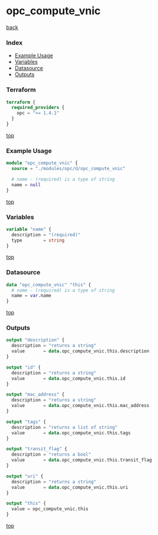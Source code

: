 # opc_compute_vnic

[back](../opc.md)

### Index

- [Example Usage](#example-usage)
- [Variables](#variables)
- [Datasource](#datasource)
- [Outputs](#outputs)

### Terraform

```terraform
terraform {
  required_providers {
    opc = ">= 1.4.1"
  }
}
```

[top](#index)

### Example Usage

```terraform
module "opc_compute_vnic" {
  source = "./modules/opc/d/opc_compute_vnic"

  # name - (required) is a type of string
  name = null
}
```

[top](#index)

### Variables

```terraform
variable "name" {
  description = "(required)"
  type        = string
}
```

[top](#index)

### Datasource

```terraform
data "opc_compute_vnic" "this" {
  # name - (required) is a type of string
  name = var.name
}
```

[top](#index)

### Outputs

```terraform
output "description" {
  description = "returns a string"
  value       = data.opc_compute_vnic.this.description
}

output "id" {
  description = "returns a string"
  value       = data.opc_compute_vnic.this.id
}

output "mac_address" {
  description = "returns a string"
  value       = data.opc_compute_vnic.this.mac_address
}

output "tags" {
  description = "returns a list of string"
  value       = data.opc_compute_vnic.this.tags
}

output "transit_flag" {
  description = "returns a bool"
  value       = data.opc_compute_vnic.this.transit_flag
}

output "uri" {
  description = "returns a string"
  value       = data.opc_compute_vnic.this.uri
}

output "this" {
  value = opc_compute_vnic.this
}
```

[top](#index)